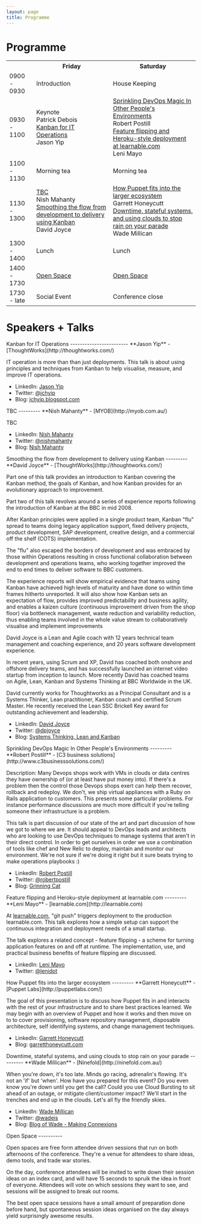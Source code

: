 ```yaml
---
layout: page
title: Programme
---
```


Programme
=========

<table id="schedule">
    <tr>
        <td class="times"></td>
        <th>Friday</th>
        <th>Saturday</th>
    </tr>
    <tr>
        <td class="times">0900 - 0930</td>
        <td class="start">Introduction</td>
        <td class="start">House Keeping</td>
    </tr>
    <tr>
        <td class="times">0930 - 1100</td>
        <td class="talk">
            <div class="talks">
                <div class="title">Keynote</div>
                <div class="presenter">Patrick Debois</div>
                <div class="title">
                    <a href="#JasonYip">Kanban for IT Operations</a>
                </div>
                <div class="presenter">Jason Yip</div>
            </div>
        </td>
        <td class="talk">
            <div class="talks">
                <div class="title">
                    <a href="#RobertPostill">Sprinkling DevOps Magic In Other People's Environments</a>
                </div>
                <div class="presenter">Robert Postill</div>
                <div class="title">
                    <a href="#LeniMayo">Feature flipping and Heroku-style deployment at learnable.com</a>
                </div>
                <div class="presenter">Leni Mayo</div>
            </div>
        </td>
    </tr>
    <tr>
        <td class="times">1100 - 1130</td>
        <td class="break">Morning tea</td>
        <td class="break">Morning tea</td>
    </tr>
    <tr>
        <td class="times">1130 - 1300</td>
        <td class="talk">
            <div class="talks">
                <div class="title">
                    <a href="#NishMahanty">TBC</a>
                </div>
                <div class="presenter">Nish Mahanty</div>
                <div class="title">
                    <a href="#DavidJoyce">Smoothing the flow from development to delivery using Kanban</a>
                </div>
                <div class="presenter">David Joyce</div>
            </div>
        </td>
        <td class="talk">
            <div class="talks">
                <div class="title">
                    <a href="#GarrettHoneycutt">How Puppet fits into the larger ecosystem</a>
                </div>
                <div class="presenter">Garrett Honeycutt</div>
                <div class="title">
                    <a href="#WadeMillican">Downtime, stateful systems, and using clouds to stop rain on your parade</a>
                </div>
                <div class="presenter">Wade Millican</div>
            </div>
        </td>
    </tr>
    <tr>
        <td class="times">1300 - 1400</td>
        <td class="break">Lunch</td>
        <td class="break">Lunch</td>
    </tr>
    <tr>
        <td class="times">1400 - 1730</td>
        <td class="openspace"><a href="#OpenSpace">Open Space<a/></td>
        <td class="openspace"><a href="#OpenSpace">Open Space<a/></td>
    </tr>
    <tr>
        <td class="times">1730 - late</td>
        <td class="break">Social Event</td>
        <td class="end">Conference close</td>
    </tr>
</table>






Speakers + Talks
================


<div id="JasonYip"></div>
Kanban for IT Operations
------------------------
**Jason Yip** - [ThoughtWorks](http://thoughtworks.com/)

IT operation is more than than just deployments.  This talk is about using principles and techniques from Kanban to help visualise, measure, and improve IT operations.

<div class="bio">
    <ul class="meta">
        <li>LinkedIn: <a href="http://au.linkedin.com/in/jasonyip">Jason Yip</a></li>
        <li>Twitter: <a href="http://twitter.com/jchyip">@jchyip</a></li>
        <li>Blog: <a href="http://jchyip.blogspot.com/">jchyip.blogspot.com</a></li>
    </ul>
</div>


<div id="NishMahanty"></div>
TBC
---------
**Nish Mahanty** - [MYOB](http://myob.com.au/)

TBC

<div class="bio">
    <ul class="meta">
        <li>LinkedIn: <a href="http://au.linkedin.com/in/nishithmahanty">Nish Mahanty</a></li>
        <li>Twitter: <a href="http://twitter.com/nishmahanty">@nishmahanty</a></li>
        <li>Blog: <a href="http://posterous.com/people/4SykxhIg3GGB">Nish Mahanty</a></li>
    </ul>
</div>


<div id="DavidJoyce"></div>
Smoothing the flow from development to delivery using Kanban
---------
**David Joyce** - [ThoughtWorks](http://thoughtworks.com/)

Part one of this talk provides an introduction to Kanban covering the Kanban method, the goals of Kanban, and how Kanban provides for an evolutionary approach to improvement.

Part two of this talk revolves around a series of experience reports following the introduction of Kanban at the BBC in mid 2008.

After Kanban principles were applied in a single product team, Kanban "flu" spread to teams doing legacy application support, fixed delivery projects, product development, SAP development, creative design, and a commercial off the shelf (COTS) implementation.

The "flu" also escaped the borders of development and was embraced by those within Operations resulting in cross functional collaboration between development and operations teams, who working together improved the end to end times to deliver software to BBC customers.

The experience reports will show empirical evidence that teams using Kanban have achieved high levels of maturity and have done so within time frames hitherto unreported. It will also show how Kanban sets an expectation of flow, provides improved predictability and business agility, and enables a kaizen culture (continuous improvement driven from the shop floor) via bottleneck management, waste reduction and variability reduction, thus enabling teams involved in the whole value stream to collaboratively visualise and implement improvements

<div class="bio">
    <p>
        David Joyce is a Lean and Agile coach with 12 years technical team management and coaching experience, and 20 years software development experience.
    </p>
    <p>
        In recent years, using Scrum and XP, David has coached both onshore and offshore delivery teams, and has successfully launched an internet video startup from inception to launch. More recently David has coached teams on Agile, Lean, Kanban and Systems Thinking at BBC Worldwide in the UK.
    </p>
    <p>
        David currently works for Thoughtworks as a Principal Consultant and is a Systems Thinker, Lean practitioner, Kanban coach and certified Scrum Master. He recently received the Lean SSC Brickell Key award for outstanding achievement and leadership.
    </p>
    <ul class="meta">
        <li>LinkedIn: <a href="http://uk.linkedin.com/in/dpjoyce">David Joyce</a></li>
        <li>Twitter: <a href="http://twitter.com/dpjoyce">@dpjoyce</a></li>
        <li>Blog: <a href="http://leanandkanban.wordpress.com/">Systems Thinking, Lean and Kanban</a></li>
    </ul>
</div>


<div id="RobertPostill"></div>
Sprinkling DevOps Magic In Other People's Environments
---------
**Robert Postill** - [C3 business solutions](http://www.c3businesssolutions.com/)

Description: Many Devops shops work with VMs in clouds or data centres they have ownership of (or at least have put money into).  If there's a problem then the control those Devops shops exert can help them recover, rollback and redeploy.   We don't, we ship virtual appliances with a Ruby on Rails application  to customers.  This presents some particular problems.  For instance performance discussions are much more difficult if you're telling someone their infrastructure is a problem.

This talk is part discussion of our state of the art and part discussion of how we got to where we are.   It should appeal to DevOps leads and architects who are looking to use DevOps techniques to manage systems that aren't in their direct control.  In order to get ourselves in order we use a combination of tools like chef and New Relic to deploy, maintain and monitor our environment. We're not sure if we're doing it right but it sure beats trying to make operations playbooks :)

<div class="bio">
    <ul class="meta">
        <li>LinkedIn: <a href="http://www.linkedin.com/in/robertpostill">Robert Postill</a></li>
        <li>Twitter: <a href="http://twitter.com/robertpostill">@robertpostill</a></li>
        <li>Blog: <a href="http://www.grinning-cat.com/">Grinning Cat</a></li>
    </ul>
</div>


<div id="LeniMayo"></div>
Feature flipping and Heroku-style deployment at learnable.com
---------
**Leni Mayo** - [learnable.com](http://learnable.com)

At [learnable.com](http://learnable.com), "git push" triggers deployment to the production learnable.com.  This talk explores how a simple setup can support the continuous integration and deployment needs of a small startup.

The talk explores a related concept - feature flipping - a scheme for turning application features on and off at runtime.  The implementation, use, and practical business benefits of feature flipping are discussed.

<div class="bio">
    <ul class="meta">
        <li>LinkedIn: <a href="http://www.linkedin.com/in/lenimayo">Leni Mayo</a></li>
        <li>Twitter: <a href="http://twitter.com/lenidot">@lenidot</a></li>
    </ul>
</div>


<div id="GarrettHoneycutt"></div>
How Puppet fits into the larger ecosystem
---------
**Garrett Honeycutt** - [Puppet Labs](http://puppetlabs.com/)

The goal of this presentation is to discuss how Puppet fits in and interacts with the rest of your infrastructure and to share best practices learned. We may begin with an overview of Puppet and how it works and then move on to to cover provisioning, software repository management, disposable architecture, self identifying systems, and change management techniques.

<div class="bio">
    <ul class="meta">
        <li>LinkedIn: <a href="http://www.linkedin.com/in/garretthoneycutt">Garrett Honeycutt</a></li>
        <li>Blog: <a href="http://garretthoneycutt.com/">garretthoneycutt.com</a></li>
    </ul>
</div>


<div id="WadeMillican"></div>
Downtime, stateful systems, and using clouds to stop rain on your parade
---------
**Wade Millican** - [Ninefold](http://ninefold.com.au/)

When you're down, it's too late. Minds go racing, adrenalin's flowing. It's not an 'if' but 'when'. How have you prepared for this event? Do you even know you're down until you get the call? Could you use Cloud Bursting to sit ahead of an outage, or mitigate client/customer impact? We'll start in the trenches and end up in the clouds. Let's all fly the friendly skies.

<div class="bio">
    <ul class="meta">
        <li>LinkedIn: <a href="http://www.linkedin.com/profile/view?id=5585896">Wade Millican</a></li>
        <li>Twitter: <a href="http://twitter.com/wadeis">@wadeis</a></li>
        <li>Blog: <a href="http://blog.wi.id.au">Blog of Wade - Making Connexions</a></li>
    </ul>
</div>

<div id="OpenSpace"></div>
Open Space
----------

Open spaces are free form attendee driven sessions that run on both afternoons of the conference. They're
a venue for attendees to share ideas, demo tools, and trade war stories.

On the day, conference attendees will be invited to write down their session ideas on an index card,
and will have 15 seconds to spruik the idea in front of everyone. Attendees will vote on which sessions
they want to see, and sessions will be assigned to break out rooms.

The best open space sessions have a small amount of preparation done before hand, but spontaneous session
ideas organised on the day always yield surprisingly awesome results.

